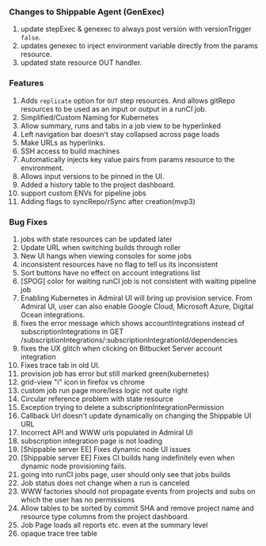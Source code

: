 ### Changes to Shippable Agent (GenExec)
1. update stepExec & genexec to always post version with versionTrigger `false`.
1. updates genexec to inject environment variable directly from the params resource.
3. updated state resource OUT handler.

### Features
1. Adds `replicate` option for `OUT` step resources.  And allows gitRepo resources to be used as an input or output in a runCI job.
2. Simplified/Custom Naming for Kubernetes
3. Allow summary, runs and tabs in a job view to be hyperlinked
4. Left navigation bar doesn't stay collapsed across page loads
5. Make URLs as hyperlinks.
6. SSH access to build machines
7. Automatically injects key value pairs from params resource to the environment.
8. Allows input versions to be pinned in the UI.
9. Added a history table to the project dashboard.
10. support custom ENVs for pipeline jobs
11. Adding flags to syncRepo/rSync after creation(mvp3)

### Bug Fixes
1. jobs with state resources can be updated later
2. Update URL when switching builds through roller
3. New UI hangs when viewing consoles for some jobs
4. inconsistent resources have no flag to tell us its inconsistent
5. Sort buttons have no effect on account integrations list
6. [SPOG] color for waiting runCI job is not consistent with waiting pipeline job
7. Enabling Kubernetes in Admiral UI will bring up provision service. From Admiral UI, user can also enable Google Cloud, Microsoft Azure, Digital Ocean integrations.
8. fixes the error message which shows accountIntegrations instead of subscriptionIntegrations in GET /subscriptionIntegrations/:subscriptionIntegrationId/dependencies
9. fixes the UX glitch when clicking on Bitbucket Server account integration
10. Fixes trace tab in old UI.
11. provision job has error but still marked green(kubernetes)
12. grid-view "i" icon in firefox vs chrome
13. custom job run page more/less logic not quite right
14. Circular reference problem with state resource
15. Exception trying to delete a subscriptionIntegrationPermission
16. Callback Url doesn't update dynamically on changing the Shippable UI URL
17. Incorrect API and WWW urls populated in Admiral UI
18. subscription integration page is not loading
19. [Shippable server EE] Fixes dynamic node UI issues
20. [Shippable server EE] Fixes CI builds hang indefinitely even when dynamic node provisioning fails.
21. going into runCI jobs page, user should only see that jobs builds
22. Job status does not change when a run is canceled
23. WWW factories should not propagate events from projects and subs on which the user has no permissions
24. Allow tables to be sorted by commit SHA and remove project name and resource type columns from the project dashboard.
25. Job Page loads all reports etc. even at the summary level
26. opaque trace tree table